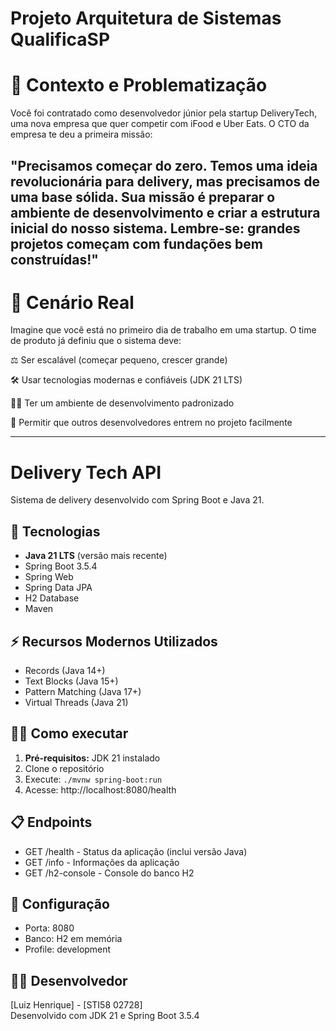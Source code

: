 # Projeto Arquitetura de Sistemas QualificaSP

# 🎯 Contexto e Problematização
Você foi contratado como desenvolvedor júnior pela startup DeliveryTech, uma nova empresa que quer competir com iFood e Uber Eats. O CTO da empresa te deu a primeira missão:

"Precisamos começar do zero. Temos uma ideia revolucionária para delivery, mas precisamos de uma base sólida.
Sua missão é preparar o ambiente de desenvolvimento e criar a estrutura inicial do nosso sistema.
Lembre-se: grandes projetos começam com fundações bem construídas!"
---

# 🚀 Cenário Real
Imagine que você está no primeiro dia de trabalho em uma startup. O time de produto já definiu que o sistema deve:

⚖️ Ser escalável (começar pequeno, crescer grande)

🛠️ Usar tecnologias modernas e confiáveis (JDK 21 LTS)

🧑‍💻 Ter um ambiente de desenvolvimento padronizado

🤝 Permitir que outros desenvolvedores entrem no projeto facilmente

---


# Delivery Tech API

Sistema de delivery desenvolvido com Spring Boot e Java 21.

## 🚀 Tecnologias
- **Java 21 LTS** (versão mais recente)
- Spring Boot 3.5.4
- Spring Web
- Spring Data JPA
- H2 Database
- Maven

## ⚡ Recursos Modernos Utilizados
- Records (Java 14+)
- Text Blocks (Java 15+)
- Pattern Matching (Java 17+)
- Virtual Threads (Java 21)

## 🏃‍♂️ Como executar
1. **Pré-requisitos:** JDK 21 instalado
2. Clone o repositório
3. Execute: `./mvnw spring-boot:run`
4. Acesse: http://localhost:8080/health

## 📋 Endpoints
- GET /health - Status da aplicação (inclui versão Java)
- GET /info - Informações da aplicação
- GET /h2-console - Console do banco H2

## 🔧 Configuração
- Porta: 8080
- Banco: H2 em memória
- Profile: development

## 👨‍💻 Desenvolvedor
[Luiz Henrique] - [STI58 02728]  
Desenvolvido com JDK 21 e Spring Boot 3.5.4